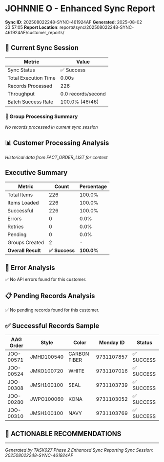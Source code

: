 # JOHNNIE O - Enhanced Sync Report
**Sync ID**: 202508022248-SYNC-461924AF
**Generated**: 2025-08-02 23:57:05
**Report Location**: reports\sync\202508022248-SYNC-461924AF/customer_reports/

## 🚀 Current Sync Session

| Metric | Value |
|--------|-------|
| Sync Status | ✅ Success |
| Total Execution Time | 0.00s |
| Records Processed | 226 |
| Throughput | 0.0 records/second |
| Batch Success Rate | 100.0% (46/46) |

### 📂 Group Processing Summary

*No records processed in current sync session*

## 📊 Customer Processing Analysis
*Historical data from FACT_ORDER_LIST for context*

## Executive Summary

| Metric | Count | Percentage |
|--------|-------|------------|
| Total Items | 226 | 100.0% |
| Items Loaded | 226 | 100.0% |
| Successful | 226 | 100.0% |
| Errors | 0 | 0.0% |
| Retries | 0 | 0.0% |
| Pending | 0 | 0.0% |
| Groups Created | 2 | - |
| **Overall Result** | **✅ Success** | **100.0%** |

## 🚨 Error Analysis

✅ No API errors found for this customer.

## 📋 Pending Records Analysis

✅ No pending records found for this customer.

## ✅ Successful Records Sample

| AAG Order | Style | Color | Monday ID | Status |
|-----------|-------|--------|-----------|--------|
| JOO-00571 | JMHD100540 | CARBON FIBER | 9731107857 | ✅ SUCCESS |
| JOO-00524 | JMKO100720 | WHITE | 9731107016 | ✅ SUCCESS |
| JOO-00308 | JMSH100100 | SEAL | 9731103739 | ✅ SUCCESS |
| JOO-00280 | JWPO100060 | KONA | 9731103052 | ✅ SUCCESS |
| JOO-00310 | JMSH100100 | NAVY | 9731103769 | ✅ SUCCESS |

## 🎯 ACTIONABLE RECOMMENDATIONS


---
*Generated by TASK027 Phase 2 Enhanced Sync Reporting*
*Sync Session: 202508022248-SYNC-461924AF*